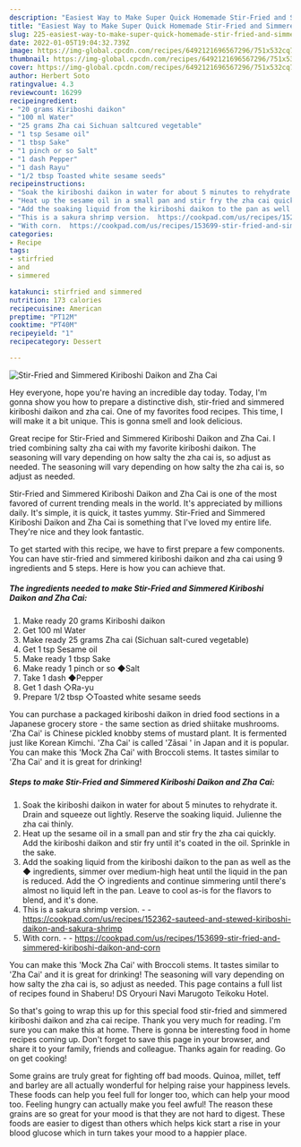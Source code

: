 ```yaml
---
description: "Easiest Way to Make Super Quick Homemade Stir-Fried and Simmered Kiriboshi Daikon and Zha Cai"
title: "Easiest Way to Make Super Quick Homemade Stir-Fried and Simmered Kiriboshi Daikon and Zha Cai"
slug: 225-easiest-way-to-make-super-quick-homemade-stir-fried-and-simmered-kiriboshi-daikon-and-zha-cai
date: 2022-01-05T19:04:32.739Z
image: https://img-global.cpcdn.com/recipes/6492121696567296/751x532cq70/stir-fried-and-simmered-kiriboshi-daikon-and-zha-cai-recipe-main-photo.jpg
thumbnail: https://img-global.cpcdn.com/recipes/6492121696567296/751x532cq70/stir-fried-and-simmered-kiriboshi-daikon-and-zha-cai-recipe-main-photo.jpg
cover: https://img-global.cpcdn.com/recipes/6492121696567296/751x532cq70/stir-fried-and-simmered-kiriboshi-daikon-and-zha-cai-recipe-main-photo.jpg
author: Herbert Soto
ratingvalue: 4.3
reviewcount: 16299
recipeingredient:
- "20 grams Kiriboshi daikon"
- "100 ml Water"
- "25 grams Zha cai Sichuan saltcured vegetable"
- "1 tsp Sesame oil"
- "1 tbsp Sake"
- "1 pinch or so Salt"
- "1 dash Pepper"
- "1 dash Rayu"
- "1/2 tbsp Toasted white sesame seeds"
recipeinstructions:
- "Soak the kiriboshi daikon in water for about 5 minutes to rehydrate it. Drain and squeeze out lightly. Reserve the soaking liquid. Julienne the zha cai thinly."
- "Heat up the sesame oil in a small pan and stir fry the zha cai quickly. Add the kiriboshi daikon and stir fry until it&#39;s coated in the oil. Sprinkle in the sake."
- "Add the soaking liquid from the kiriboshi daikon to the pan as well as the ◆ ingredients, simmer over medium-high heat until the liquid in the pan is reduced. Add the ◇ ingredients and continue simmering until there&#39;s almost no liquid left in the pan. Leave to cool as-is for the flavors to blend, and it&#39;s done."
- "This is a sakura shrimp version.  https://cookpad.com/us/recipes/152362-sauteed-and-stewed-kiriboshi-daikon-and-sakura-shrimp"
- "With corn.  https://cookpad.com/us/recipes/153699-stir-fried-and-simmered-kiriboshi-daikon-and-corn"
categories:
- Recipe
tags:
- stirfried
- and
- simmered

katakunci: stirfried and simmered 
nutrition: 173 calories
recipecuisine: American
preptime: "PT12M"
cooktime: "PT40M"
recipeyield: "1"
recipecategory: Dessert

---
```



![Stir-Fried and Simmered Kiriboshi Daikon and Zha Cai](https://img-global.cpcdn.com/recipes/6492121696567296/751x532cq70/stir-fried-and-simmered-kiriboshi-daikon-and-zha-cai-recipe-main-photo.jpg)

Hey everyone, hope you're having an incredible day today. Today, I'm gonna show you how to prepare a distinctive dish, stir-fried and simmered kiriboshi daikon and zha cai. One of my favorites food recipes. This time, I will make it a bit unique. This is gonna smell and look delicious.

Great recipe for Stir-Fried and Simmered Kiriboshi Daikon and Zha Cai. I tried combining salty zha cai with my favorite kiriboshi daikon. The seasoning will vary depending on how salty the zha cai is, so adjust as needed. The seasoning will vary depending on how salty the zha cai is, so adjust as needed.

Stir-Fried and Simmered Kiriboshi Daikon and Zha Cai is one of the most favored of current trending meals in the world. It's appreciated by millions daily. It's simple, it is quick, it tastes yummy. Stir-Fried and Simmered Kiriboshi Daikon and Zha Cai is something that I've loved my entire life. They're nice and they look fantastic.


To get started with this recipe, we have to first prepare a few components. You can have stir-fried and simmered kiriboshi daikon and zha cai using 9 ingredients and 5 steps. Here is how you can achieve that.

<!--inarticleads1-->

##### The ingredients needed to make Stir-Fried and Simmered Kiriboshi Daikon and Zha Cai:

1. Make ready 20 grams Kiriboshi daikon
1. Get 100 ml Water
1. Make ready 25 grams Zha cai (Sichuan salt-cured vegetable)
1. Get 1 tsp Sesame oil
1. Make ready 1 tbsp Sake
1. Make ready 1 pinch or so ◆Salt
1. Take 1 dash ◆Pepper
1. Get 1 dash ◇Ra-yu
1. Prepare 1/2 tbsp ◇Toasted white sesame seeds


You can purchase a packaged kiriboshi daikon in dried food sections in a Japanese grocery store - the same section as dried shiitake mushrooms. &#39;Zha Cai&#39; is Chinese pickled knobby stems of mustard plant. It is fermented just like Korean Kimchi. &#39;Zha Cai&#39; is called &#39;Zāsai &#39; in Japan and it is popular. You can make this &#39;Mock Zha Cai&#39; with Broccoli stems. It tastes similar to &#39;Zha Cai&#39; and it is great for drinking! 

<!--inarticleads2-->

##### Steps to make Stir-Fried and Simmered Kiriboshi Daikon and Zha Cai:

1. Soak the kiriboshi daikon in water for about 5 minutes to rehydrate it. Drain and squeeze out lightly. Reserve the soaking liquid. Julienne the zha cai thinly.
1. Heat up the sesame oil in a small pan and stir fry the zha cai quickly. Add the kiriboshi daikon and stir fry until it&#39;s coated in the oil. Sprinkle in the sake.
1. Add the soaking liquid from the kiriboshi daikon to the pan as well as the ◆ ingredients, simmer over medium-high heat until the liquid in the pan is reduced. Add the ◇ ingredients and continue simmering until there&#39;s almost no liquid left in the pan. Leave to cool as-is for the flavors to blend, and it&#39;s done.
1. This is a sakura shrimp version. -  - https://cookpad.com/us/recipes/152362-sauteed-and-stewed-kiriboshi-daikon-and-sakura-shrimp
1. With corn. -  - https://cookpad.com/us/recipes/153699-stir-fried-and-simmered-kiriboshi-daikon-and-corn


You can make this &#39;Mock Zha Cai&#39; with Broccoli stems. It tastes similar to &#39;Zha Cai&#39; and it is great for drinking! The seasoning will vary depending on how salty the zha cai is, so adjust as needed. This page contains a full list of recipes found in Shaberu! DS Oryouri Navi Marugoto Teikoku Hotel. 

So that's going to wrap this up for this special food stir-fried and simmered kiriboshi daikon and zha cai recipe. Thank you very much for reading. I'm sure you can make this at home. There is gonna be interesting food in home recipes coming up. Don't forget to save this page in your browser, and share it to your family, friends and colleague. Thanks again for reading. Go on get cooking!

Some grains are truly great for fighting off bad moods. Quinoa, millet, teff and barley are all actually wonderful for helping raise your happiness levels. These foods can help you feel full for longer too, which can help your mood too. Feeling hungry can actually make you feel awful! The reason these grains are so great for your mood is that they are not hard to digest. These foods are easier to digest than others which helps kick start a rise in your blood glucose which in turn takes your mood to a happier place.
